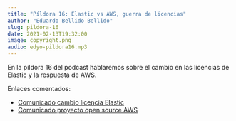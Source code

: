```yaml
---
title: "Píldora 16: Elastic vs AWS, guerra de licencias"
author: "Eduardo Bellido Bellido"
slug: pildora-16
date: 2021-02-13T19:32:00
image: copyright.png
audio: edyo-pildora16.mp3
---
```


En la píldora 16 del podcast hablaremos sobre el cambio en las licencias de Elastic y la respuesta de AWS.

<!--more-->

Enlaces comentados:

- [Comunicado cambio licencia Elastic](https://www.elastic.co/es/blog/licensing-change)
- [Comunicado proyecto open source AWS](https://aws.amazon.com/es/blogs/opensource/stepping-up-for-a-truly-open-source-elasticsearch)
